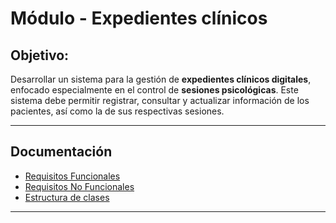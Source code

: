 # Módulo - Expedientes clínicos

## Objetivo:
Desarrollar un sistema para la gestión de **expedientes clínicos digitales**, enfocado especialmente en el control de **sesiones psicológicas**. Este sistema debe permitir registrar, consultar y actualizar información de los pacientes, así como la de sus respectivas sesiones.

---
## Documentación
- [Requisitos Funcionales](docs/requisitos_funcionales.md)
- [Requisitos No Funcionales](docs/requisitos_no_funcionales.md)
- [Estructura de clases](docs/estructura_clases.md)
---